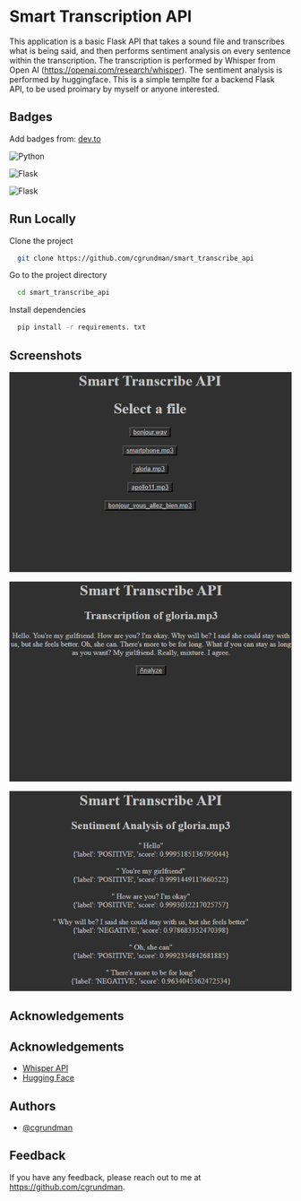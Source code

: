 # Smart Transcription API

This application is a basic Flask API that takes a sound file and transcribes what is being said, and then performs sentiment analysis on every sentence within the transcription. The transcription is performed by Whisper from Open AI (https://openai.com/research/whisper). The sentiment analysis is performed by huggingface. This is a simple templte for a backend Flask API, to be used proimary by myself or anyone interested.

## Badges

Add badges from: [dev.to](https://dev.to/envoy_/150-badges-for-github-pnk)

![Python](https://img.shields.io/badge/Python-3776AB?style=for-the-badge&logo=python&logoColor=white)

![Flask](https://img.shields.io/badge/Flask-000000?style=for-the-badge&logo=flask&logoColor=white)

![Flask](https://img.shields.io/badge/HTML5-E34F26?style=for-the-badge&logo=html5&logoColor=white)


## Run Locally

Clone the project

```bash
  git clone https://github.com/cgrundman/smart_transcribe_api
```

Go to the project directory

```bash
  cd smart_transcribe_api
```

Install dependencies

```bash
  pip install -r requirements. txt
```


## Screenshots

![Home Page](https://github.com/cgrundman/smart_transcribe_api/blob/main/screenshots/home_page.png)

![Transcribe Page](https://github.com/cgrundman/smart_transcribe_api/blob/main/screenshots/transcribe_page.png)

![Analyze Page](https://github.com/cgrundman/smart_transcribe_api/blob/main/screenshots/analysis_page.png)
## Acknowledgements


## Acknowledgements

 - [Whisper API](https://openai.com/research/whisper)
 - [Hugging Face](https://huggingface.co/blog/sentiment-analysis-python)


## Authors

- [@cgrundman](https://github.com/cgrundman/)


## Feedback

If you have any feedback, please reach out to me at https://github.com/cgrundman.
